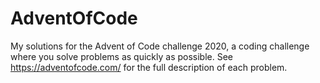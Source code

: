 # AdventOfCode

My solutions for the Advent of Code challenge 2020, a coding challenge where you solve problems as quickly as possible. See https://adventofcode.com/ for the full description of each problem.